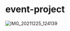 # event-project
![IMG_20211225_124139](https://user-images.githubusercontent.com/96643713/147379739-8d174f2c-711e-4ec5-87cd-7f9848c2d10c.jpg)
